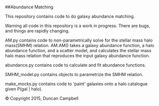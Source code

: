 ##Abundance Matching

This repository contains code to do galaxy abundance matching. 

Warning all code in this repository is a work in progress.  There are bugs, and things 
are rapidly changing.

AM.py contains code to non-parametrically solve for the stellar mass halo 
mass(SMHM) relation.  AM.AM() takes a galaxy abundance function, a halo abundance 
function, and a scatter model, and calculates the stellar mass halo mass relation that 
reproduces the input galaxy abundance function.

abundance.py contains code to calculate and fit abundance functions.

SMHM_model.py contains objects to parametrize the SMHM relation.

make_mocks.py contains code to 'paint' galaxies onto a halo catalogue given P(gal | halo).

&copy; Copyright 2015, Duncan Campbell